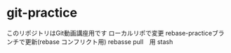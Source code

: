 # git-practice
このリポジトリはGit動画講座用です
ローカルリポで変更
rebase-practiceブランチで更新(rebase コンフリクト用)
rebasse pull　用
stash	